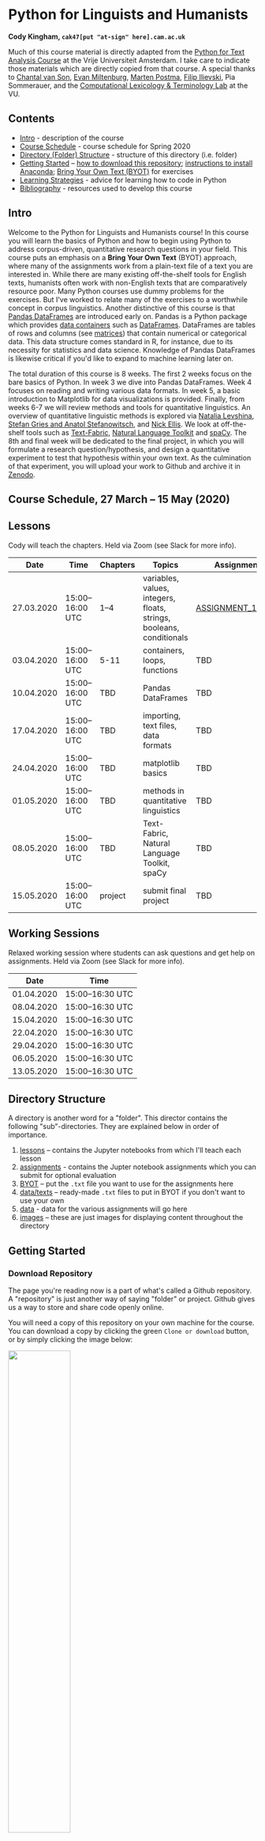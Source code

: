 

# Python for Linguists and Humanists 

**Cody Kingham, `cak47[put "at-sign" here].cam.ac.uk`**

Much of this course material is directly adapted from the [Python for Text Analysis Course](https://github.com/cltl/python-for-text-analysis) at the Vrije Universiteit Amsterdam. I take care to indicate those materials which are directly copied from that course. A special thanks to [Chantal van Son](https://github.com/ChantalvanSon), [Evan Miltenburg](https://github.com/evanmiltenburg), [Marten Postma](https://github.com/MartenPostma), [Filip Ilievski](https://github.com/filievski), Pia Sommerauer, and the [Computational Lexicology & Terminology Lab](http://www.cltl.nl) at the VU.

## Contents

* [Intro](#Intro) - description of the course 
* [Course Schedule](#Course-Schedule) - course schedule for Spring 2020
* [Directory (Folder) Structure](#Directory-Structure) - structure of this directory (i.e. folder)
* [Getting Started](#Getting-Started) – [how to download this repository](#Download-Repository); [instructions to install Anaconda](#Install-Anaconda); [Bring Your Own Text (BYOT)](#Bring-Your-Own-Text) for exercises
* [Learning Strategies](#Learning-Strategies) - advice for learning how to code in Python
* [Bibliography](#Bibliography) - resources used to develop this course

## Intro

Welcome to the Python for Linguists and Humanists course! In this course you will learn the basics of Python and how to begin using Python to address corpus-driven, quantitative research questions in your field. This course puts an emphasis on a **Bring Your Own Text** (BYOT) approach, where many of the assignments work from a plain-text file of a text you are interested in. While there are many existing off-the-shelf tools for English texts, humanists often work with non-English texts that are comparatively resource poor. Many Python courses use dummy problems for the exercises. But I've worked to relate many of the exercises to a worthwhile concept in corpus linguistics. Another distinctive of this course is that [Pandas DataFrames](https://pandas.pydata.org/pandas-docs/stable/getting_started/overview.html) are introduced early on. Pandas is a Python package which provides [data containers](https://docs.python.org/3/library/collections.html) such as [DataFrames](https://pandas.pydata.org/pandas-docs/stable/reference/api/pandas.DataFrame.html#pandas.DataFrame). DataFrames are tables of rows and columns (see [matrices](https://www.khanacademy.org/math/precalculus/x9e81a4f98389efdf:matrices/x9e81a4f98389efdf:mat-intro/a/intro-to-matrices)) that contain numerical or categorical data. This data structure comes standard in R, for instance, due to its necessity for statistics and data science. Knowledge of Pandas DataFrames is likewise critical if you'd like to expand to machine learning later on.

The total duration of this course is 8 weeks. The first 2 weeks focus on the bare basics of Python. In week 3 we dive into Pandas DataFrames. Week 4 focuses on reading and writing various data formats. In week 5, a basic introduction to Matplotlib for data visualizations is provided. Finally, from weeks 6-7 we will review methods and tools for quantitative linguistics. An overview of quantitative linguistic methods is explored via [Natalia Levshina](http://www.natalialevshina.com), [Stefan Gries and Anatol Stefanowitsch](https://www.researchgate.net/publication/37929828_Collostructions_Investigating_the_interaction_of_words_and_constructions), and [Nick Ellis](https://lsa.umich.edu/psych/people/faculty/ncellis.html). We look at off-the-shelf tools such as [Text-Fabric](https://annotation.github.io/text-fabric/), [Natural Language Toolkit](https://www.nltk.org) and [spaCy](https://spacy.io). The 8th and final week will be dedicated to the final project, in which you will formulate a research question/hypothesis, and design a quantitative experiment to test that hypothesis within your own text. As the culmination of that experiment, you will upload your work to Github and archive it in [Zenodo](https://zenodo.org). 

## Course Schedule, 27 March – 15 May (2020) 

## Lessons 

Cody will teach the chapters. Held via Zoom (see Slack for more info).

| Date | Time | Chapters | Topics | Assignment |
| ---- | -----| -------- | ------ | -----------|
| 27.03.2020 | 15:00–16:00 UTC | 1–4 | variables, values, integers, floats, strings, booleans, conditionals  | [ASSIGNMENT_1.ipynb](assignments/ASSIGNMENT_1.ipynb) |
| 03.04.2020 | 15:00–16:00 UTC | 5-11 | containers, loops, functions  | TBD |
| 10.04.2020 | 15:00–16:00 UTC | TBD | Pandas DataFrames | TBD | 
| 17.04.2020 | 15:00–16:00 UTC | TBD |  importing, text files, data formats | TBD | 
| 24.04.2020 | 15:00–16:00 UTC | TBD | matplotlib basics | TBD |
| 01.05.2020 | 15:00–16:00 UTC | TBD | methods in quantitative linguistics | TBD |
| 08.05.2020 | 15:00–16:00 UTC | TBD | Text-Fabric, Natural Language Toolkit, spaCy | TBD | 
| 15.05.2020 | 15:00–16:00 UTC | project | submit final project | TBD |  

## Working Sessions

Relaxed working session where students can ask questions and get help on assignments. Held via Zoom (see Slack for more info).

| Date | Time | 
| ---- | ---- | 
| 01.04.2020 | 15:00–16:30 UTC | 
| 08.04.2020 | 15:00–16:30 UTC | 
| 15.04.2020 | 15:00–16:30 UTC | 
| 22.04.2020 | 15:00–16:30 UTC | 
| 29.04.2020 | 15:00–16:30 UTC | 
| 06.05.2020 | 15:00–16:30 UTC | 
| 13.05.2020 | 15:00–16:30 UTC | 

## Directory Structure

A directory is another word for a "folder". This director contains the following "sub"-directories. They are explained below in order of importance.

1. [lessons](lessons) – contains the Jupyter notebooks from which I'll teach each lesson
2. [assignments](assignments) - contains the Jupter notebook assignments which you can submit for optional evaluation
3. [BYOT](BYOT) – put the `.txt` file you want to use for the assignments here
4. [data/texts](data/texts) – ready-made `.txt` files to put in BYOT if you don't want to use your own
5. [data](data) - data for the various assignments will go here
6. [images](images) – these are just images for displaying content throughout the directory 

## Getting Started

### Download Repository

The page you're reading now is a part of what's called a Github repository. A "repository" is just another way of saying "folder" or project. Github gives us a way to store and share code openly online. 

You will need a copy of this repository on your own machine for the course. You can download a copy by clicking the green `Clone or download` button, or by simply clicking the image below:

<a href="https://github.com/codykingham/pyling/archive/master.zip"><img src="images/download_repo.png" height=50% width=50%></a>

Or if you are familiar with command line and have the developer tools installed (Mac), in a directory of your choice just say:

`git clone https://github.com/codykingham/pyling`

### Install Anaconda

For this course we rely heavily on packages and tools that come prepackaged in the Anaconda distribution of Python. **Even if you already have a version of Python installed**, it is best to install a parallel Anaconda version to avoid potential problems.  

Follow these steps to install and launch Python:

**1.** Proceed to [https://www.anaconda.com/distribution/](https://www.anaconda.com/distribution/), scroll down, download and install Anaconda **for Python 3.7**. See the [Anaconda cheatsheet for additional information about installing](https://docs.anaconda.com/_downloads/9ee215ff15fde24bf01791d719084950/Anaconda-Starter-Guide.pdf)

Be sure to select Python 3.7:

<a href="https://www.anaconda.com/distribution/"><img src="images/anaconda_3_7.png" height=50% width=50%></a>

**2.** After installation, open the Anaconda Navigator which should've appeared somewhere in your applications area. From the launcher, click on the Jupter notebook application. It looks like this:

<img src="images/jupyter_launch.png" height=30% width=30%>

The Jupyter interface will open in your web browser. **Note that Jupyter only uses your web browser as an interface, it is not actually connected to the internet and therefore does not need the internet to launch.** You can now navigate within the Jupyter interface to a folder of your choice. Click `New` at the upper right hand corner. You will see `Notebook: Python 3`. Click it. This will launch you into your first Jupyter notebook!

<img src="images/jupyter_pane.png" height=75% width=75%>

Next, try to open the first Jupyter notebook lesson for this course. Navigate within the Jupyter file navigator to your local copy of this repository. Under the `lessons/` folder you will find a bunch of Jupyter notebooks that are already pre-loaded with code and content. This is how we will begin the course!

### Bring Your Own Text

#### Text Requirements
For this course, you should bring your own plain-text file which the exercises will automatically load. There are a few guidelines for the text that you choose:

* any language is fine
* the text should be plain-text saved with a `.txt` extension. i.e. NOT Microsoft Word or equivalent, NOT rich text (`.rtf`).
* ~700kb or larger in size (i.e. a sizable corpus). This is a loose number, slightly lower is fine.
* has some kind of meta-data/introductory text at the beginning, and some indicator at the end of the file that text has ended.

A really great place to get texts like this is [Project Gutenburg](https://www.gutenberg.org), which has a place you can download a `.txt`. You might need to right-click and select "Download Linked File As..." to download the `.txt` file directly.

If you'd prefer to simply use a ready-made plain-text file, you may pick one under [`data/texts/`](texts). 

#### Selecting the Text
After you've found the `.txt` you want to use, place it in the `BYOT` folder. The assignments will automatically pull the `.txt` file placed in this folder.

## Learning Strategies

Here is a some great advice on learning to code, taken from the [Python for Text Analysis course](https://github.com/cltl/python-for-text-analysis) at the VU.

When you are just learning how to program, it sometimes happens that you get stuck and you don't know what to do next. This is normal and even happens to very experienced programmers. Please try to follow these strategies when you get stuck:

* If you get error messages, read them carefully - they are informative! In particular, check the line in which the error occurs. If you don't understand what it says, try to google it (you will most likely find some explanation on Stackoverflow).
* Try to take a step back. Sometimes, you lose sight of the bigger picture when dealing with complicated code. Try to break down the problem into smaller problems without writing actual code (pen and paper can be quite helpful).
* Check the class material for solutions (the chapters treated in the assignment are usually a good start).
* Explain the problem to someone else (e.g. a class mate). Go through the code line by line and explain what it does (See [pair programming](https://en.wikipedia.org/wiki/Pair_programming) and [rubber duck debugging](https://en.wikipedia.org/wiki/Rubber_duck_debugging)).
* Finally, take a break! Very often, just having a fresh look at the code helps!
* If none of these steps helped, please ask us for help (see assignment notebooks for contact details).

## Bibliography

Chantal van Son, Evan Miltenburg, Marten Postma, Filip Illievski, Pia Sommerauer. [Python for Text Analysis course](https://github.com/cltl/python-for-text-analysis). Computational Lexicology and Terminology Lab, Vrije Universiteit Amsterdam.

Natalia Levshina. *How to do Linguistics with R*. Amsterdam: John-Benjamins, 2015.
